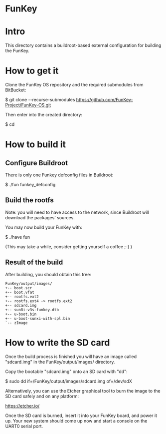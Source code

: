 # FunKey

Intro
=====

This directory contains a buildroot-based external configuration for
building the FunKey.

How to get it
===============

Clone the FunKey OS repository and the required submodules from
BitBucket:

  $ git clone --recurse-submodules https://github.com/FunKey-Project/FunKey-OS.git <Funkey directory>

Then enter into the created directory:

  $ cd <Funkey directory>

How to build it
===============

Configure Buildroot
-------------------

There is only one Funkey defconfig files in Buildroot:

  $ ./fun funkey_defconfig

Build the rootfs
----------------

Note: you will need to have access to the network, since Buildroot
will download the packages' sources.

You may now build your FunKey with:

  $ ./have fun

(This may take a while, consider getting yourself a coffee ;-) )

Result of the build
-------------------

After building, you should obtain this tree:

    FunKey/output/images/
    +-- boot.scr
    +-- boot.vfat
    +-- rootfs.ext2
    +-- rootfs.ext4 -> rootfs.ext2
    +-- sdcard.img
    +-- sun8i-v3s-funkey.dtb
    +-- u-boot.bin
    +-- u-boot-sunxi-with-spl.bin
    `-- zImage

How to write the SD card
========================

Once the build process is finished you will have an image called
"sdcard.img" in the FunKey/output/images/ directory.

Copy the bootable "sdcard.img" onto an SD card with "dd":

  $ sudo dd if=<Funkey directory>/FunKey/output/images/sdcard.img of=/dev/sdX

Alternatively, you can use the Etcher graphical tool to burn the image
to the SD card safely and on any platform:

https://etcher.io/

Once the SD card is burned, insert it into your FunKey board, and
power it up. Your new system should come up now and start a console on
the UART0 serial port.
